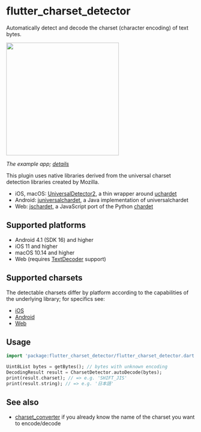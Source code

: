# flutter_charset_detector

Automatically detect and decode the charset (character encoding) of text bytes.

<img width="300" src="https://pbs.twimg.com/media/EhnW3CvU4AAz03s?format=png&name=4096x4096">

_The example app; [details](./example/README.md)_

This plugin uses native libraries derived from the universal charset detection
libraries created by Mozilla.

- iOS, macOS:
  [UniversalDetector2](https://cocoapods.org/pods/UniversalDetector2), a thin
  wrapper around [uchardet](https://www.freedesktop.org/wiki/Software/uchardet/)
- Android:
  [juniversalchardet](https://github.com/albfernandez/juniversalchardet), a Java
  implementation of universalchardet
- Web: [jschardet](https://github.com/aadsm/jschardet), a JavaScript port of the
  Python [chardet](https://github.com/chardet/chardet)

## Supported platforms

- Android 4.1 (SDK 16) and higher
- iOS 11 and higher
- macOS 10.14 and higher
- Web (requires [TextDecoder](https://caniuse.com/textencoder) support)

## Supported charsets

The detectable charsets differ by platform according to the capabilities of the
underlying library; for specifics see:

- [iOS](https://gitlab.freedesktop.org/uchardet/uchardet/-/blob/v0.0.8/README.md#supported-languagesencodings)
- [Android](https://github.com/albfernandez/juniversalchardet/blob/v2.4.0/README.md#encodings-that-can-be-detected)
- [Web](https://github.com/aadsm/jschardet/blob/v3.0.0/README.md#supported-charsets)

## Usage

```dart
import 'package:flutter_charset_detector/flutter_charset_detector.dart';

Uint8List bytes = getBytes(); // bytes with unknown encoding
DecodingResult result = CharsetDetector.autoDecode(bytes);
print(result.charset); // => e.g. 'SHIFT_JIS'
print(result.string); // => e.g. '日本語'
```

## See also

- [charset_converter](https://pub.dev/packages/charset_converter) if you already
know the name of the charset you want to encode/decode
